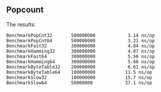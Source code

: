 Popcount
--------
The results:

	BenchmarkPopCnt32		500000000	         3.14 ns/op
    BenchmarkPopCnt64		500000000	         3.21 ns/op
	BenchmarkFast32			300000000	         4.84 ns/op
	BenchmarkHamming32		300000000	         4.87 ns/op
	BenchmarkFast64			300000000	         5.56 ns/op
	BenchmarkHamming64		300000000	         5.66 ns/op
	BenchmarkByteTable32	200000000	         6.61 ns/op
	BenchmarkByteTable64	100000000	        11.5 ns/op
	BenchmarkSlow32			100000000	        15.7 ns/op
	BenchmarkSlow64			50000000	        37.1 ns/op

